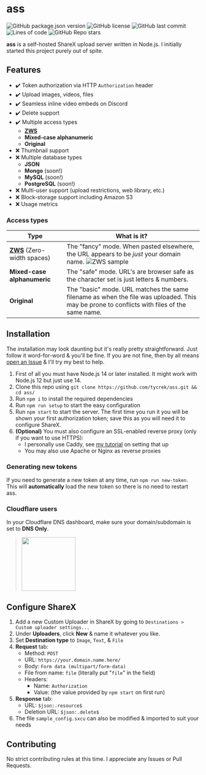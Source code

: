 # ass

![GitHub package.json version](https://img.shields.io/github/package-json/v/tycrek/ass?color=%234A148C&style=for-the-badge)
![GitHub license](https://img.shields.io/github/license/tycrek/ass?color=%236A1B9A&style=for-the-badge)
![GitHub last commit](https://img.shields.io/github/last-commit/tycrek/ass?color=%237B1FA2&style=for-the-badge)
![Lines of code](https://img.shields.io/tokei/lines/github/tycrek/ass?color=%238E24AA&label=LINES&style=for-the-badge)
![GitHub Repo stars](https://img.shields.io/github/stars/tycrek/ass?color=%239C27B0&style=for-the-badge)



**ass** is a self-hosted ShareX upload server written in Node.js. I initially started this project purely out of spite.

## Features

- ✔️ Token authorization via HTTP `Authorization` header
- ✔️ Upload images, videos, files
- ✔️ Seamless inline video embeds on Discord
- ✔️ Delete support
- ✔️ Multiple access types
   - **[ZWS](https://zws.im)**
   - **Mixed-case alphanumeric**
   - **Original**
- ❌ Thumbnail support
- ❌ Multiple database types 
   - **JSON**
   - **Mongo** (soon!)
   - **MySQL** (soon!)
   - **PostgreSQL** (soon!)
- ❌ Multi-user support (upload restrictions, web library, etc.)
- ❌ Block-storage support including Amazon S3
- ❌ Usage metrics

### Access types

| Type | What is it? |
| ---- | ----------- |
| **[ZWS](https://zws.im)** (Zero-width spaces) | The "fancy" mode. When pasted elsewhere, the URL appears to be *just* your domain name. ![ZWS sample](https://user-images.githubusercontent.com/29926144/113785625-bf43a480-96f4-11eb-8dd7-7f164f33ada2.png "ZWS sample") |
| **Mixed-case alphanumeric** | The "safe" mode. URL's are browser safe as the character set is just letters & numbers. |
| **Original** | The "basic" mode. URL matches the same filename as when the file was uploaded. This may be prone to conflicts with files of the same name. |

## Installation

The installation may look daunting but it's really pretty straightforward. Just follow it word-for-word & you'll be fine. If you are not fine, then by all means [open an Issue](https://github.com/tycrek/ass/issues/new) & I'll try my best to help.

1. First of all you must have Node.js 14 or later installed. It might work with Node.js 12 but just use 14.
2. Clone this repo using `git clone https://github.com/tycrek/ass.git && cd ass/`
3. Run `npm i` to install the required dependencies
4. Run `npm run setup` to start the easy configuration
5. Run `npm start` to start the server. The first time you run it you will be shown your first authorization token; save this as you will need it to configure ShareX.
6. **(Optional)** You must also configure an SSL-enabled reverse proxy (only if you want to use HTTPS):
   - I personally use Caddy, see [my tutorial](https://jmoore.dev/tutorials/2021/03/caddy-express-reverse-proxy/) on setting that up
   - You may also use Apache or Nginx as reverse proxies

### Generating new tokens

If you need to generate a new token at any time, run `npm run new-token`. This will **automatically** load the new token so there is no need to restart ass.

### Cloudflare users

In your Cloudflare DNS dashboard, make sure your domain/subdomain is set to **DNS Only**.

> <img src="https://user-images.githubusercontent.com/29926144/114085791-0f467680-986f-11eb-8cdb-34a9dfae3a23.png" height="140px">

## Configure ShareX

1. Add a new Custom Uploader in ShareX by going to `Destinations > Custom uploader settings...`
2. Under **Uploaders**, click **New** & name it whatever you like.
3. Set **Destination type** to `Image`, `Text`, & `File`
4. **Request** tab:
   - Method: `POST`
   - URL: `https://your.domain.name.here/`
   - Body: `Form data (multipart/form-data)`
   - File from name: `file` (literally put "`file`" in the field)
   - Headers:
      - Name: `Authorization`
	  - Value: (the value provided by `npm start` on first run)
5. **Response** tab:
   - URL: `$json:.resource$`
   - Deletion URL: `$json:.delete$`
6. The file `sample_config.sxcu` can also be modified & imported to suit your needs

## Contributing

No strict contributing rules at this time. I appreciate any Issues or Pull Requests.
